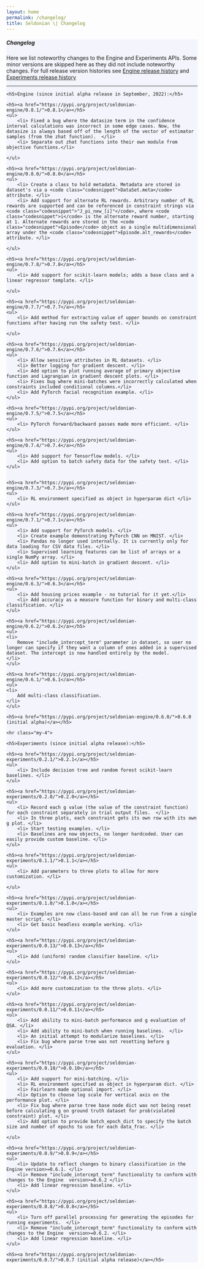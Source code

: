```yaml
---
layout: home
permalink: /changelog/
title: Seldonian \| Changelog
---
```


<!-- Main Container -->
<div class="container p-3 my-5 border" style="background-color: #f3f4fc;">
    <h5 class="mb-3"><b>Changelog</b></h5>
    <p>Here we list noteworthy changes to the Engine and Experiments APIs. Some minor versions are skipped here as they did not include noteworthy changes. For full release version histories see <a href="https://pypi.org/project/seldonian-engine/#history">Engine release history</a> and <a href="https://pypi.org/project/seldonian-experiments/#history">Experiments release history</a> </p>
    <hr class="my-4">
   
    <h5>Engine (since initial alpha release in September, 2022):</h5>

    <h5><a href="https://pypi.org/project/seldonian-engine/0.8.1/">0.8.1</a></h5>
    <ul>
        <li> Fixed a bug where the datasize term in the confidence interval calculations was incorrect in some edge cases. Now, the datasize is always based off of the length of the vector of estimator samples (from the zhat function).  </li>
        <li> Separate out zhat functions into their own module from objective functions.</li>
        
    </ul>

    <h5><a href="https://pypi.org/project/seldonian-engine/0.8.0/">0.8.0</a></h5>
    <ul>
        <li> Create a class to hold metadata. Metadata are stored in dataset's via a <code class="codesnippet">DataSet.meta</code> attribute. </li>
        <li> Add support for alternate RL rewards. Arbitrary number of RL rewards are supported and can be referenced in constraint strings via <code class="codesnippet">"J_pi_new_[i]"</code>, where <code class="codesnippet">i</code> is the alternate reward number, starting at 1. Alternate rewards are stored in the <code class="codesnippet">Episode</code> object as a single multidimensional array under the <code class="codesnippet">Episode.alt_rewards</code> attribute. </li>
        
    </ul>

    <h5><a href="https://pypi.org/project/seldonian-engine/0.7.8/">0.7.8</a></h5>
    <ul>
        <li> Add support for scikit-learn models; adds a base class and a linear regressor template. </li>
        
    </ul>

    <h5><a href="https://pypi.org/project/seldonian-engine/0.7.7/">0.7.7</a></h5>
    <ul>
        <li> Add method for extracting value of upper bounds on constraint functions after having run the safety test. </li>
        
    </ul>

    <h5><a href="https://pypi.org/project/seldonian-engine/0.7.6/">0.7.6</a></h5>
    <ul>
        <li> Allow sensitive attributes in RL datasets. </li>
        <li> Better logging for gradient descent. </li>
        <li> Add option to plot running average of primary objective function and Lagrangian in gradient descent plots. </li>
        <li> Fixes bug where mini-batches were incorrectly calculated when constraints included conditional columns.</li>
        <li> Add PyTorch facial recognition example. </li>
    </ul>

    <h5><a href="https://pypi.org/project/seldonian-engine/0.7.5/">0.7.5</a></h5>
    <ul>
        <li> PyTorch forward/backward passes made more efficient. </li>
    </ul>

    <h5><a href="https://pypi.org/project/seldonian-engine/0.7.4/">0.7.4</a></h5>
    <ul>
        <li> Add support for Tensorflow models. </li>
        <li> Add option to batch safety data for the safety test. </li>
    </ul>


    <h5><a href="https://pypi.org/project/seldonian-engine/0.7.3/">0.7.3</a></h5>
    <ul>
        <li> RL environment specified as object in hyperparam dict </li>
    </ul>

    <h5><a href="https://pypi.org/project/seldonian-engine/0.7.1/">0.7.1</a></h5>
    <ul>
        <li> Add support for PyTorch models. </li>
        <li> Create example demonstrating PyTorch CNN on MNIST. </li>
        <li> Pandas no longer used internally. It is currently only for data loading for CSV data files. </li>
        <li> Supervised learning features can be list of arrays or a single NumPy array. </li>
        <li> Add option to mini-batch in gradient descent. </li>
    </ul>

    <h5><a href="https://pypi.org/project/seldonian-engine/0.6.3/">0.6.3</a></h5>
    <ul>
        <li> Add housing prices example - no tutorial for it yet.</li>
        <li> Add accuracy as a measure function for binary and multi-class classification. </li>
    </ul>

    <h5><a href="https://pypi.org/project/seldonian-engine/0.6.2/">0.6.2</a></h5>
    <ul>
    <li>
        Remove "include_intercept_term" parameter in dataset, so user no longer can specify if they want a column of ones added in a supervised dataset. The intercept is now handled entirely by the model. 
    </li>
    </ul>

    <h5><a href="https://pypi.org/project/seldonian-engine/0.6.1/">0.6.1</a></h5>
    <ul>
    <li>
        Add multi-class classification. 
    </li>
    </ul>

    <h5><a href="https://pypi.org/project/seldonian-engine/0.6.0/">0.6.0 (initial alpha)</a></h5>
    
    <hr class="my-4">

    <h5>Experiments (since initial alpha release):</h5>
    
    <h5><a href="https://pypi.org/project/seldonian-experiments/0.2.1/">0.2.1</a></h5>
    <ul>
        <li> Include decision tree and random forest scikit-learn baselines. </li>
    </ul>

    <h5><a href="https://pypi.org/project/seldonian-experiments/0.2.0/">0.2.0</a></h5>
    <ul>
        <li> Record each g value (the value of the constraint function) for each constraint separately in trial output files.  </li>
        <li> In three plots, each constraint gets its own row with its own g plot. </li>
        <li> Start testing examples. </li>
        <li> Baselines are now objects, no longer hardcoded. User can easily provide custom baseline. </li>
    </ul>

    <h5><a href="https://pypi.org/project/seldonian-experiments/0.1.1/">0.1.1</a></h5>
    <ul>
        <li> Add parameters to three plots to allow for more customization. </li>
        
    </ul>

    <h5><a href="https://pypi.org/project/seldonian-experiments/0.1.0/">0.1.0</a></h5>
    <ul>
        <li> Examples are now class-based and can all be run from a single master script. </li>
        <li> Get basic headless example working. </li>
    </ul>

    <h5><a href="https://pypi.org/project/seldonian-experiments/0.0.13/">0.0.13</a></h5>
    <ul>
        <li> Add (uniform) random classifier baseline. </li>
    </ul>

    <h5><a href="https://pypi.org/project/seldonian-experiments/0.0.12/">0.0.12</a></h5>
    <ul>
        <li> Add more customization to the three plots. </li>
    </ul>

    <h5><a href="https://pypi.org/project/seldonian-experiments/0.0.11/">0.0.11</a></h5>
    <ul>
        <li> Add ability to mini-batch performance and g evaluation of QSA. </li>
        <li> Add ability to mini-batch when running baselines.  </li>
        <li> An initial attempt to modularize baselines. </li>
        <li> Fix bug where parse tree was not resetting before g evaluation. </li>
    </ul>

    <h5><a href="https://pypi.org/project/seldonian-experiments/0.0.10/">0.0.10</a></h5>
    <ul>
        <li> Add support for mini-batching. </li>
        <li> RL environment specified as object in hyperparam dict. </li>
        <li> Fairlearn made optional import. </li>
        <li> Option to choose log scale for vertical axis on the performance plot. </li>
        <li> Fix bug where parse tree base node dict was not being reset before calculating g on ground truth dataset for prob(violated constraint) plot. </li>
        <li> Add option to provide batch_epoch_dict to specify the batch size and number of epochs to use for each data_frac. </li>
        
    </ul>

    <h5><a href="https://pypi.org/project/seldonian-experiments/0.0.9/">0.0.9</a></h5>
    <ul>
        <li> Update to reflect changes to binary classification in the Engine version>=0.6.1. </li>
        <li> Remove "include_intercept_term" functionality to conform with changes to the Engine  version>=0.6.2 </li>
        <li> Add linear regression baseline. </li>
    </ul>

    <h5><a href="https://pypi.org/project/seldonian-experiments/0.0.8/">0.0.8</a></h5>
    <ul>
        <li> Turn off parallel processing for generating the episodes for running experiments.  </li>
        <li> Remove "include_intercept_term" functionality to conform with changes to the Engine  version>=0.6.2. </li>
        <li> Add linear regression baseline. </li>
    </ul>

    <h5><a href="https://pypi.org/project/seldonian-experiments/0.0.7/">0.0.7 (initial alpha release)</a></h5>
</div>